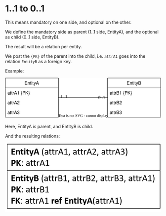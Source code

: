 ﻿# 1..1 to 0..1

This means mandatory on one side, and optional on the other.

We define the mandatory side as parent (1..1 side, EntityA), and the optional as child (0..1 side, EntityB).

The result will be a relation per entity.

We post the `{PK}` of the parent into the child, i.e. `attrA1` goes into the relation `EntityB` as a foreign key.

Example:

![](MandatoryOptional1to1.svg)

Here, EntityA is parent, and EntityB is child.

And the resulting relations:

![](MandatoryOptional1to1Relations.png)